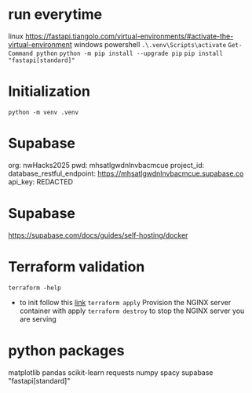 # run everytime
linux https://fastapi.tiangolo.com/virtual-environments/#activate-the-virtual-environment 
windows powershell `.\.venv\Scripts\activate` `Get-Command python` `python -m pip install --upgrade pip` `pip install "fastapi[standard]"`

# Initialization
`python -m venv .venv`


# Supabase
org: nwHacks2025
pwd: mhsatlgwdnlnvbacmcue
project_id: 
database_restful_endpoint: https://mhsatlgwdnlnvbacmcue.supabase.co
api_key: REDACTED

# Supabase
https://supabase.com/docs/guides/self-hosting/docker

# Terraform validation
`terraform -help`
- to init follow this [link](https://developer.hashicorp.com/terraform/tutorials/aws-get-started/install-cli)
`terraform apply` Provision the NGINX server container with apply
`terraform destroy` to stop the NGINX server you are serving

# python packages
matplotlib
pandas
scikit-learn
requests
numpy
spacy
supabase
"fastapi[standard]"